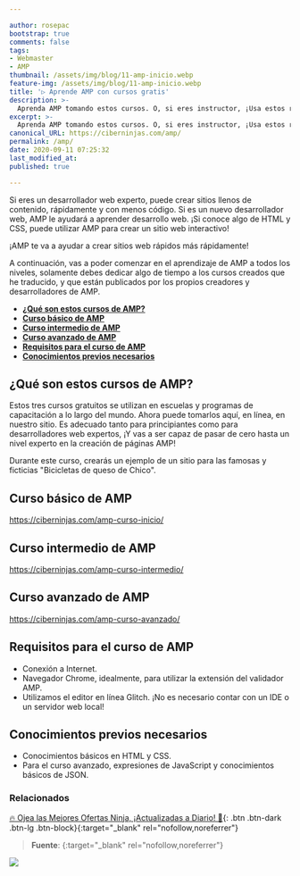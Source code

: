 ```yaml
---

author: rosepac
bootstrap: true
comments: false
tags:
- Webmaster
- AMP
thumbnail: /assets/img/blog/11-amp-inicio.webp
feature-img: /assets/img/blog/11-amp-inicio.webp
title: '▷ Aprende AMP con cursos gratis'
description: >-
  Aprenda AMP tomando estos cursos. O, si eres instructor, ¡Usa estos recursos gratuitos para dirigir tu propia clase!
excerpt: >-
  Aprenda AMP tomando estos cursos. O, si eres instructor, ¡Usa estos recursos gratuitos para dirigir tu propia clase!
canonical_URL: https://ciberninjas.com/amp/
permalink: /amp/
date: 2020-09-11 07:25:32
last_modified_at: 
published: true

---
```


Si eres un desarrollador web experto, puede crear sitios llenos de contenido, rápidamente y con menos código. Si es un nuevo desarrollador web, AMP le ayudará a aprender desarrollo web. ¡Si conoce algo de HTML y CSS, puede utilizar AMP para crear un sitio web interactivo!

¡AMP te va a ayudar a crear sitios web rápidos más rápidamente!

A continuación, vas a poder comenzar en el aprendizaje de AMP a todos los niveles, solamente debes dedicar algo de tiempo a los cursos creados que he traducido, y que están publicados por los propios creadores y desarrolladores de AMP.

- [**¿Qué son estos cursos de AMP?**](#qué-son-estos-cursos-de-amp)
- [**Curso básico de AMP**](#curso-básico-de-amp)
- [**Curso intermedio de AMP**](#curso-intermedio-de-amp)
- [**Curso avanzado de AMP**](#curso-avanzado-de-amp)
- [**Requisitos para el curso de AMP**](#requisitos-para-el-curso-de-amp)
- [**Conocimientos previos necesarios**](#conocimientos-previos-necesarios)

## **¿Qué son estos cursos de AMP?**

Estos tres cursos gratuitos se utilizan en escuelas y programas de capacitación a lo largo del mundo. Ahora puede tomarlos aquí, en línea, en nuestro sitio. Es adecuado tanto para principiantes como para desarrolladores web expertos, ¡Y vas a ser capaz de pasar de cero hasta un nivel experto en la creación de páginas AMP!

Durante este curso, crearás un ejemplo de un sitio para las famosas y ficticias "Bicicletas de queso de Chico".

## **Curso básico de AMP**

https://ciberninjas.com/amp-curso-inicio/

## **Curso intermedio de AMP**

https://ciberninjas.com/amp-curso-intermedio/

## **Curso avanzado de AMP**

https://ciberninjas.com/amp-curso-avanzado/

## **Requisitos para el curso de AMP**

- Conexión a Internet.
- Navegador Chrome, idealmente, para utilizar la extensión del validador AMP.
- Utilizamos el editor en línea Glitch. ¡No es necesario contar con un IDE o un servidor web local!

## **Conocimientos previos necesarios**

- Conocimientos básicos en HTML y CSS.
- Para el curso avanzado, expresiones de JavaScript y conocimientos básicos de JSON.

### **Relacionados** <!-- omit in toc -->

[]()

[]()

[]()

[]()

[]()

[🔥 Ojea las Mejores Ofertas Ninja, ¡Actualizadas a Diario! 🎁](https://www.amazon.es/shop/cibercursos){: .btn .btn-dark .btn-lg .btn-block}{:target="_blank" rel="nofollow,noreferrer"}

> **Fuente**: []( ""){:target="_blank" rel="nofollow,noreferrer"}

![](/assets/img/blog/ "")